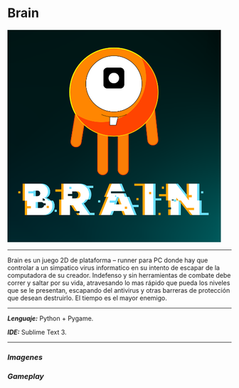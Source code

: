 # Brain
![Logo](https://github.com/Trece-1101/BrainGame/blob/master/gfx/icono_wide.png)
***
Brain es un juego 2D de plataforma – runner para PC donde hay que controlar a un simpatico virus informatico en su intento de escapar de la computadora de su creador. Indefenso y sin herramientas de combate debe correr y saltar por su vida, atravesando lo mas rápido que pueda los niveles que se le presentan, escapando del antivirus y otras barreras de protección que desean destruirlo. El tiempo es el mayor enemigo.
***
***Lenguaje:*** Python + Pygame.

***IDE:*** Sublime Text 3.
***
### ***Imagenes***

### ***Gameplay***
